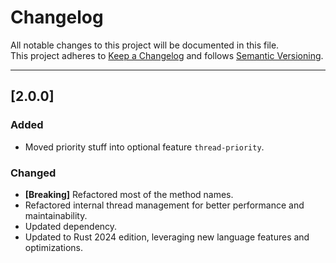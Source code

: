 # Changelog

All notable changes to this project will be documented in this file.  
This project adheres to [Keep a Changelog](https://keepachangelog.com/en/1.0.0/) and follows [Semantic Versioning](https://semver.org/).

---

## [2.0.0]

### Added
- Moved priority stuff into optional feature `thread-priority`.

### Changed
- **[Breaking]** Refactored most of the method names.
- Refactored internal thread management for better performance and maintainability.
- Updated dependency.
- Updated to Rust 2024 edition, leveraging new language features and optimizations.
